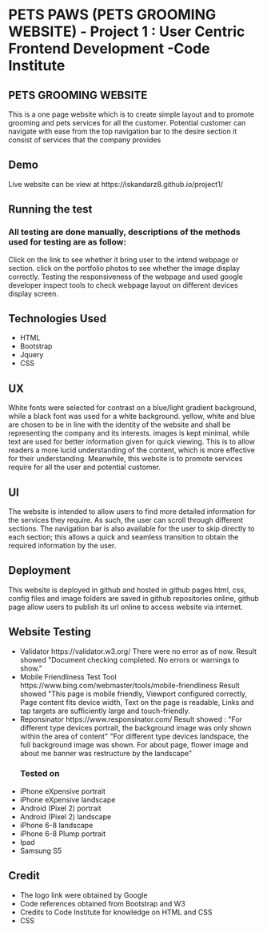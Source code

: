 # PETS PAWS (PETS GROOMING WEBSITE) - Project 1 : User Centric Frontend Development -Code Institute

<h2>PETS GROOMING WEBSITE</h2>

This is a one page website which is to create simple layout and to promote grooming and pets services for all the customer. Potential customer can navigate with ease from the top navigation bar to the desire section it consist of services that the company provides

<h2>Demo</h2>

<p> Live website can be view at https://iskandarz8.github.io/project1/</p>

<h2>Running the test</h2>

<h3>All testing are done manually, descriptions of the methods used for testing are as follow:</h3>

Click on the link to see whether it bring user to the intend webpage or section.
click on the portfolio photos to see whether the image display correctly.
Testing the responsiveness of the webpage and used google developer inspect tools to check webpage layout on different devices display screen. 

<h2>Technologies Used</h2>
<ul>
<li>HTML</li>
<li>Bootstrap</li>
<li>Jquery</li>
<li>CSS</li>
</ul>

<h2>UX</h2>

White fonts were selected for contrast on a blue/light gradient background, while a black font was used for a white background. yellow, white and blue are chosen to be in line with the identity of the website and shall be representing the company and its interests.
images is kept minimal, while text are used for better information given for quick viewing. This is to allow readers a more lucid understanding of the content, which is more effective for their understanding. Meanwhile, this website is to promote services require for all the user and potential customer.

<h2>UI</h2>

The website is intended to allow users to find more detailed information for the services they require. As such, the user can scroll through different sections.
The navigation bar is also available for the user to skip directly to each section; this allows a quick and seamless transition to obtain the required information by the user.

<h2>Deployment</h2>
This website is deployed in github and hosted in github pages html, css, config files and image folders are saved in github repositories online, github page allow users to publish its url online to access website via internet.

<h2>Website Testing</h2>
<ul>
  <li>Validator https://validator.w3.org/ There were no error as of now. Result showed "Document checking completed. No errors or warnings to show."</li>
  <li> Mobile Friendliness Test Tool https://www.bing.com/webmaster/tools/mobile-friendliness Result showed "This page is mobile friendly, Viewport configured correctly, Page content fits device width, Text on the page is readable, Links and tap targets are sufficiently large and touch-friendly.</li>
  <li>Reponsinator https://www.responsinator.com/ Result showed : "For different type devices portrait, the background image was only shown within the area of content" "For different type devices landspace, the full background image was shown. For about page, flower image and about me banner was restructure by the landscape"</li>
  
  <h3>Tested on</h3>
  <li>iPhone eXpensive portrait</li>
  <li>iPhone eXpensive landscape</li>
  <li>Android (Pixel 2) portrait</li>
  <li>Android (Pixel 2) landscape</li>
  <li>iPhone 6-8 landscape</li>
  <li>iPhone 6-8 Plump portrait</li>
  <li>Ipad</li>
  <li>Samsung S5</li>
    
</ul>


<h2>Credit</h2>
<ul>
<li>The logo link were obtained by Google</li>
<li>Code references obtained from Bootstrap and W3</li>
<li>Credits to Code Institute for knowledge on HTML and CSS</li>
<li>CSS</li>
</ul>

